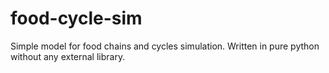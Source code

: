 # food-cycle-sim
Simple model for food chains and cycles simulation. Written in pure python without any external library.
